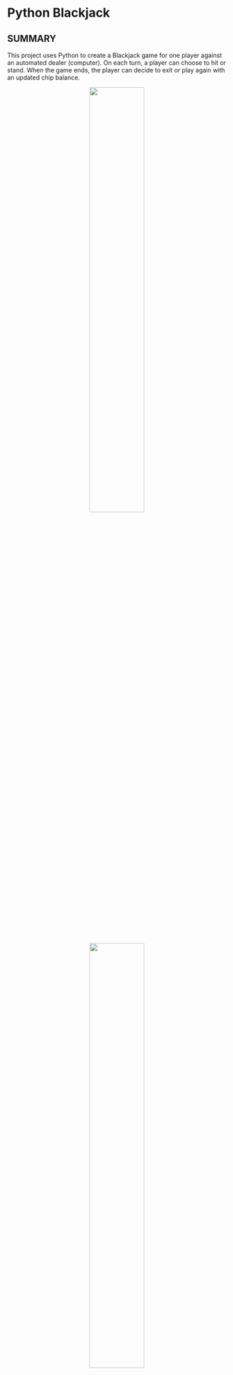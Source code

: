 # Python Blackjack

## SUMMARY
This project uses Python to create a Blackjack game for one player against an automated dealer (computer). On each turn, a player can choose to hit or stand. When the game ends, the player can decide to exit or play again with an updated chip balance.

<p align="center">
<img src="images/Starting.jpg" width="50%">
</p>

<p align="center">
<img src="images/Win.jpg" width="50%">
</p>

## Run this program
1. Download the project
2. Go to the project root directory
3. Run the game using `python3 blackjack.py`
